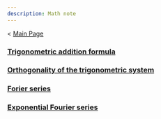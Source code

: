 ```yaml
---
description: Math note
---
```

< [Main Page](https://enginebeast.github.io/)

### [Trigonometric addition formula](https://enginebeast.github.io/2025/09/18/trigo_add.html)

### [Orthogonality of the trigonometric system](https://enginebeast.github.io/math2)

### [Forier series](https://enginebeast.github.io/2025/09/17/fourier_series.html)

### [Exponential Fourier series](https://enginebeast.github.io/2025/09/20/exponential_fourier.html)
